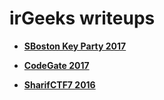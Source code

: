 # irGeeks writeups

* [**SBoston Key Party 2017**](2017-BostonKeyParty)

* [**CodeGate 2017**](2016-CodeGate)

* [**SharifCTF7 2016**](2016-SharifCTF7)